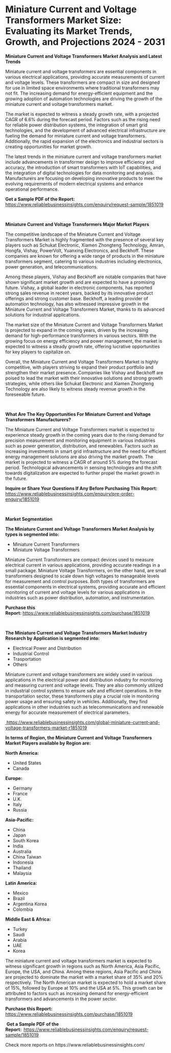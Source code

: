 <p><h1>Miniature Current and Voltage Transformers Market Size: Evaluating its Market Trends, Growth, and Projections 2024 - 2031</h1></p><p><strong>Miniature Current and Voltage Transformers Market Analysis and Latest Trends</strong></p>
<p><p>Miniature current and voltage transformers are essential components in various electrical applications, providing accurate measurements of current and voltage levels. These transformers are compact in size and designed for use in limited space environments where traditional transformers may not fit. The increasing demand for energy-efficient equipment and the growing adoption of automation technologies are driving the growth of the miniature current and voltage transformers market.</p><p>The market is expected to witness a steady growth rate, with a projected CAGR of 6.6% during the forecast period. Factors such as the rising need for reliable power distribution systems, the integration of smart grid technologies, and the development of advanced electrical infrastructure are fueling the demand for miniature current and voltage transformers. Additionally, the rapid expansion of the electronics and industrial sectors is creating opportunities for market growth.</p><p>The latest trends in the miniature current and voltage transformers market include advancements in transformer design to improve efficiency and accuracy, the introduction of smart transformers with IoT capabilities, and the integration of digital technologies for data monitoring and analysis. Manufacturers are focusing on developing innovative products to meet the evolving requirements of modern electrical systems and enhance operational performance.</p></p>
<p><strong>Get a Sample PDF of the Report:&nbsp;</strong> <a href="https://www.reliablebusinessinsights.com/enquiry/request-sample/1851019">https://www.reliablebusinessinsights.com/enquiry/request-sample/1851019</a></p>
<p>&nbsp;</p>
<p><strong>Miniature Current and Voltage Transformers Major Market Players</strong></p>
<p><p>The competitive landscape of the Miniature Current and Voltage Transformers Market is highly fragmented with the presence of several key players such as Schukat Electronic, Xiamen Zhongteng Technology, Amran, Hongfa, Vishay, PowerVolt, Yuanxing Electronics, and Beckhoff. These companies are known for offering a wide range of products in the miniature transformers segment, catering to various industries including electronics, power generation, and telecommunications.</p><p>Among these players, Vishay and Beckhoff are notable companies that have shown significant market growth and are expected to have a promising future. Vishay, a global leader in electronic components, has reported strong sales revenue in recent years, backed by its innovative product offerings and strong customer base. Beckhoff, a leading provider of automation technology, has also witnessed impressive growth in the Miniature Current and Voltage Transformers Market, thanks to its advanced solutions for industrial applications.</p><p>The market size of the Miniature Current and Voltage Transformers Market is projected to expand in the coming years, driven by the increasing demand for high-performance transformers in various sectors. With the growing focus on energy efficiency and power management, the market is expected to witness a steady growth rate, offering lucrative opportunities for key players to capitalize on.</p><p>Overall, the Miniature Current and Voltage Transformers Market is highly competitive, with players striving to expand their product portfolio and strengthen their market presence. Companies like Vishay and Beckhoff are poised to lead the market with their innovative solutions and strong growth strategies, while others like Schukat Electronic and Xiamen Zhongteng Technology are also likely to witness steady revenue growth in the foreseeable future.</p></p>
<p>&nbsp;</p>
<p><strong>What Are The Key Opportunities For Miniature Current and Voltage Transformers Manufacturers?</strong></p>
<p><p>The Miniature Current and Voltage Transformers market is expected to experience steady growth in the coming years due to the rising demand for precision measurement and monitoring equipment in various industries such as power generation, distribution, and renewables. Factors such as increasing investments in smart grid infrastructure and the need for efficient energy management solutions are also driving the market growth. The market is projected to witness a CAGR of around 5% during the forecast period. Technological advancements in sensing technologies and the shift towards digitalization are expected to further propel the market growth in the future.</p></p>
<p><strong>Inquire or Share Your Questions If Any Before Purchasing This Report:</strong> <a href="https://www.reliablebusinessinsights.com/enquiry/pre-order-enquiry/1851019">https://www.reliablebusinessinsights.com/enquiry/pre-order-enquiry/1851019</a></p>
<p>&nbsp;</p>
<p><strong>Market Segmentation</strong></p>
<p><strong>The Miniature Current and Voltage Transformers Market Analysis by types is segmented into:</strong></p>
<p><ul><li>Miniature Current Transformers</li><li>Miniature Voltage Transformers</li></ul></p>
<p><p>Miniature Current Transformers are compact devices used to measure electrical current in various applications, providing accurate readings in a small package. Miniature Voltage Transformers, on the other hand, are small transformers designed to scale down high voltages to manageable levels for measurement and control purposes. Both types of transformers are essential components in electrical systems, providing accurate and efficient monitoring of current and voltage levels for various applications in industries such as power distribution, automation, and instrumentation.</p></p>
<p><strong>Purchase this Report:&nbsp;</strong><a href="https://www.reliablebusinessinsights.com/purchase/1851019">https://www.reliablebusinessinsights.com/purchase/1851019</a></p>
<p>&nbsp;</p>
<p><strong>The Miniature Current and Voltage Transformers Market Industry Research by Application is segmented into:</strong></p>
<p><ul><li>Electrical Power and Distribution</li><li>Industrial Control</li><li>Trasportation</li><li>Others</li></ul></p>
<p><p>Miniature current and voltage transformers are widely used in various applications in the electrical power and distribution industry for monitoring and measuring current and voltage levels. They are also commonly utilized in industrial control systems to ensure safe and efficient operations. In the transportation sector, these transformers play a crucial role in monitoring power usage and ensuring safety in vehicles. Additionally, they find applications in other industries such as telecommunications and renewable energy for accurate measurement of electrical parameters.</p></p>
<p><a href="https://www.reliablebusinessinsights.com/global-miniature-current-and-voltage-transformers-market-r1851019">&nbsp;https://www.reliablebusinessinsights.com/global-miniature-current-and-voltage-transformers-market-r1851019</a></p>
<p><strong>In terms of Region, the Miniature Current and Voltage Transformers Market Players available by Region are:</strong></p>
<p>
    <p> <strong> North America: </strong>
        <ul>
            <li>United States</li>
            <li>Canada</li>
        </ul>
        </p> 
    <p> <strong> Europe: </strong>
        <ul>
            <li>Germany</li>
            <li>France</li>
            <li>U.K.</li>
            <li>Italy</li>
            <li>Russia</li>
        </ul>
        </p> 
    <p> <strong> Asia-Pacific: </strong>
        <ul>
            <li>China</li>
            <li>Japan</li>
            <li>South Korea</li>
            <li>India</li>
            <li>Australia</li>
            <li>China Taiwan</li>
            <li>Indonesia</li>
            <li>Thailand</li>
            <li>Malaysia</li>
        </ul>
        </p> 
    <p> <strong> Latin America: </strong>
        <ul>
            <li>Mexico</li>
            <li>Brazil</li>
            <li>Argentina Korea</li>
            <li>Colombia</li>
        </ul>
        </p> 
    <p> <strong> Middle East & Africa: </strong>
        <ul>
            <li>Turkey</li>
            <li>Saudi</li>
            <li>Arabia</li>
            <li>UAE</li>
            <li>Korea</li>
        </ul>
    </p>
    </p>
<p><p>The miniature current and voltage transformers market is expected to witness significant growth in regions such as North America, Asia Pacific, Europe, the USA, and China. Among these regions, Asia Pacific and China are projected to dominate the market with a market share of 35% and 20% respectively. The North American market is expected to hold a market share of 15%, followed by Europe at 10% and the USA at 5%. This growth can be attributed to factors such as increasing demand for energy-efficient transformers and advancements in the power sector.</p></p>
<p><strong>Purchase this Report: </strong><a href="https://www.reliablebusinessinsights.com/purchase/1851019">https://www.reliablebusinessinsights.com/purchase/1851019</a></p>
<p>&nbsp;<strong>Get a Sample PDF of the Report:&nbsp;&nbsp;</strong><a href="https://www.reliablebusinessinsights.com/enquiry/request-sample/1851019">https://www.reliablebusinessinsights.com/enquiry/request-sample/1851019</a></p>
<p><strong></strong></p>
<p>Check more reports on https://www.reliablebusinessinsights.com/</p>